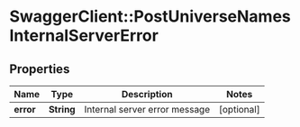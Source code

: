 # SwaggerClient::PostUniverseNamesInternalServerError

## Properties
Name | Type | Description | Notes
------------ | ------------- | ------------- | -------------
**error** | **String** | Internal server error message | [optional] 


